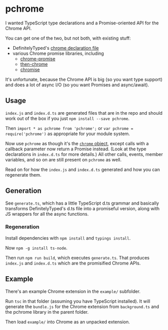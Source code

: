 # pchrome

I wanted TypeScript type declarations and a Promise-oriented API for the Chrome
API.

You can get one of the two, but not both, with existing stuff:

- DefinitelyTyped's [chrome declaration file](https://github.com/DefinitelyTyped/DefinitelyTyped/blob/master/chrome/chrome.d.ts)
- various Chrome promise libraries, including
  - [chrome-promise](https://github.com/tfoxy/chrome-promise)
  - [then-chrome](https://github.com/acvetkov/then-chrome)
  - [chromise](https://github.com/alexeykuzmin/chromise)

It's unfortunate, because the Chrome API is big (so you want type support) and
does a lot of async I/O (so you want Promises and async/await).

## Usage

`index.js` and `index.d.ts` are generated files that are in the repo and
should work out of the box if you just `npm install --save pchrome`.

Then `import * as pchrome from 'pchrome';` or `var pchrome = require('pchrome')`
as appropriate for your module system.

Now use `pchrome` as though it's the [`chrome`
object](https://developer.chrome.com/extensions/api_index), except calls with a
callback parameter now return a Promise instead. (Look at the type declarations
in `index.d.ts` for more details.) All other calls, events, member variables,
and so on are still present on `pchrome` as well.

Read on for how the `index.js` and `index.d.ts` generated and how you can
regenerate them.

## Generation

See `generate.ts`, which has a little TypeScript d.ts grammar and basically
transforms DefinitelyTyped's d.ts file into a promiseful version, along with JS
wrappers for all the async functions.

### Regeneration

Install dependencies with `npm install` and `typings install`.

Now `npm -g install ts-node`.

Then run `npm run build`, which executes `generate.ts`. That produces
`index.js` and `index.d.ts` which are the promisified Chrome APIs.

## Example

There's an example Chrome extension in the `example/` subfolder.

Run `tsc` in that folder (assuming you have TypeScript installed).
It will generate the `bundle.js` for the Chrome extension from
`background.ts` and the pchrome library in the parent folder.

Then load `example/` into Chrome as an unpacked extension.
